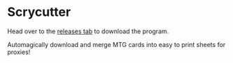 # Scrycutter
Head over to the [releases tab](https://github.com/CitrusHappy/Scrycutter/releases) to download the program.

Automagically download and merge MTG cards into easy to print sheets for proxies!
